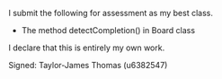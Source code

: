 I submit the following for assessment as my best class.

* The method detectCompletion() in Board class

I declare that this is entirely my own work.

Signed: Taylor-James Thomas (u6382547)
